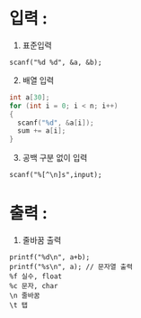 # 입력 :

1. 표준입력
```
scanf("%d %d", &a, &b);
```
2. 배열 입력

```c++
int a[30];
for (int i = 0; i < n; i++)
{
  scanf("%d", &a[i]);
  sum += a[i];
} 
```
3. 공백 구분 없이 입력
```
scanf("%[^\n]s",input);
```
# 출력 :
1. 줄바꿈 출력
```
printf("%d\n", a+b);
printf("%s\n", a); // 문자열 출력
%f 실수, float
%c 문자, char
\n 줄바꿈
\t 탭
```
